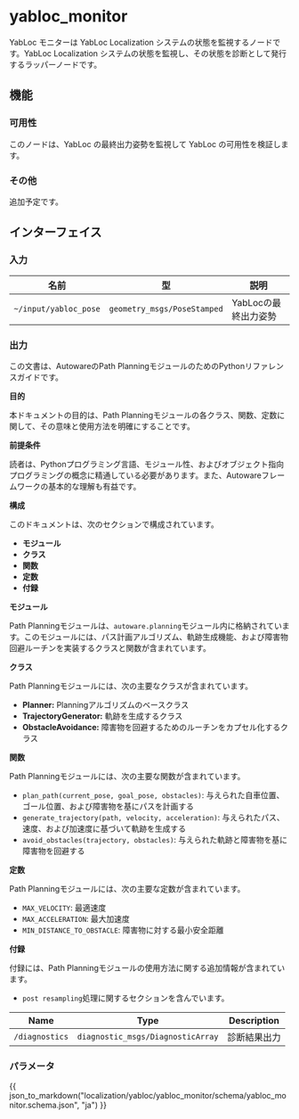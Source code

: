 # yabloc_monitor

YabLoc モニターは YabLoc Localization システムの状態を監視するノードです。YabLoc Localization システムの状態を監視し、その状態を診断として発行するラッパーノードです。

## 機能

### 可用性

このノードは、YabLoc の最終出力姿勢を監視して YabLoc の可用性を検証します。

### その他

追加予定です。

## インターフェイス

### 入力

| 名前                  | 型                        | 説明                     |
| --------------------- | --------------------------- | ------------------------------- |
| `~/input/yabloc_pose` | `geometry_msgs/PoseStamped` | YabLocの最終出力姿勢 |

### 出力

この文書は、AutowareのPath PlanningモジュールのためのPythonリファレンスガイドです。

**目的**

本ドキュメントの目的は、Path Planningモジュールの各クラス、関数、定数に関して、その意味と使用方法を明確にすることです。

**前提条件**

読者は、Pythonプログラミング言語、モジュール性、およびオブジェクト指向プログラミングの概念に精通している必要があります。また、Autowareフレームワークの基本的な理解も有益です。

**構成**

このドキュメントは、次のセクションで構成されています。

- **モジュール**
- **クラス**
- **関数**
- **定数**
- **付録**

**モジュール**

Path Planningモジュールは、`autoware.planning`モジュール内に格納されています。このモジュールには、パス計画アルゴリズム、軌跡生成機能、および障害物回避ルーチンを実装するクラスと関数が含まれています。

**クラス**

Path Planningモジュールには、次の主要なクラスが含まれています。

- **Planner:** Planningアルゴリズムのベースクラス
- **TrajectoryGenerator:** 軌跡を生成するクラス
- **ObstacleAvoidance:** 障害物を回避するためのルーチンをカプセル化するクラス

**関数**

Path Planningモジュールには、次の主要な関数が含まれています。

- `plan_path(current_pose, goal_pose, obstacles)`: 与えられた自車位置、ゴール位置、および障害物を基にパスを計画する
- `generate_trajectory(path, velocity, acceleration)`: 与えられたパス、速度、および加速度に基づいて軌跡を生成する
- `avoid_obstacles(trajectory, obstacles)`: 与えられた軌跡と障害物を基に障害物を回避する

**定数**

Path Planningモジュールには、次の主要な定数が含まれています。

- `MAX_VELOCITY`: 最適速度
- `MAX_ACCELERATION`: 最大加速度
- `MIN_DISTANCE_TO_OBSTACLE`: 障害物に対する最小安全距離

**付録**

付録には、Path Planningモジュールの使用方法に関する追加情報が含まれています。

* `post resampling`処理に関するセクションを含んでいます。

| Name           | Type                              | Description         |
| -------------- | --------------------------------- | ------------------- |
| `/diagnostics` | `diagnostic_msgs/DiagnosticArray` | 診断結果出力       |

### パラメータ

{{ json_to_markdown("localization/yabloc/yabloc_monitor/schema/yabloc_monitor.schema.json", "ja") }}

